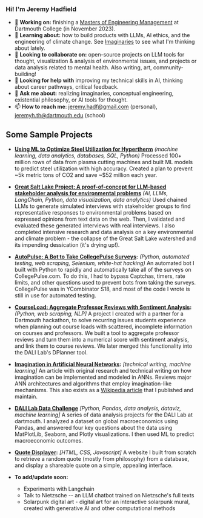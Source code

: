 ### Hi! I'm Jeremy Hadfield
- 🔭 **Working on:** finishing a [Masters of Engineering Management](https://engineering.dartmouth.edu/graduate/mem) at Dartmouth College (in November 2023).
- 🌱 **Learning about:** how to build products with LLMs, AI ethics, and the engineering of climate change. See [Imaginaries](https://imaginaries.substack.com/) to see what I'm thinking about lately.
- 👯 **Looking to collaborate on:** open-source projects on LLM tools for thought, visualization & analysis of environmental issues, and projects or data analysis related to mental health. Also writing, art, community-building!
- 🤔 **Looking for help with** improving my technical skills in AI, thinking about career pathways, critical feedback. 
- 💬 **Ask me about:** realizing imaginaries, conceptual engineering, existential philosophy, or AI tools for thought. 
- 📫 **How to reach me**: jeremy.hadf@gmail.com (personal), jeremyh.th@dartmouth.edu (school)

## Some Sample Projects
- **[Using ML to Optimize Steel Utilization for Hypertherm](https://github.com/jerhadf/hyperthermDAPL)** _(machine learning, data analytics, databases, SQL, Python)_ Processed 100+ million rows of data from plasma cutting machines and built ML models to predict steel utilization with high accuracy. Created a plan to prevent ~5k metric tons of CO2 and save ~$52 million each year.
- **[Great Salt Lake Project: A proof-of-concept for LLM-based stakeholder analysis for environmental problems](https://github.com/jerhadf/GreatSaltLakeCrisisAnalysis)** _(AI, LLMs, LangChain, Python, data visualization, data analytics)_ Used chained LLMs to generate simulated interviews with stakeholder groups to find representative responses to environmental problems based on expressed opinions from text data on the web. Then, I validated and evaluated these generated interviews with real interviews. I also completed intensive research and data analysis on a key environmental and climate problem - the collapse of the Great Salt Lake watershed and its impending dessication (it's drying up!). 
- **[AutoPulse: A Bot to Take CollegePulse Surveys](https://github.com/jerhadf/pulse-survey-bot):** _(Python, automated testing, web scraping, Selenium, white-hat hacking)_ An automated bot I built with Python to rapidly and automatically take all of the surveys on CollegePulse.com. To do this, I had to bypass Captchas, timers, rate limits, and other questions used to prevent bots from taking the surveys. CollegePulse was in YCombinator S18, and most of the code I wrote is still in use for automated testing.
- **[CourseLoad: Aggregate Professor Reviews with Sentiment Analysis](https://github.com/jerhadf/courseLOAD):** _(Python, web scraping, NLP]_ A project I created with a partner for a Dartmouth hackathon, to solve recurring issues students experience when planning out course loads with scattered, incomplete information on courses and professors. We built a tool to aggregate professor reviews and turn them into a numerical score with sentiment analysis, and link them to course reviews. We later merged this functionality into the DALI Lab's DPlanner tool. 
- **[Imagination in Artificial Neural Networks](https://github.com/jerhadf/imagination-ANNs):** _[technical writing, machine learning]_ An article with original research and technical writing on how imagination can be implemented and modeled in ANNs. Reviews major ANN architectures and algorithms that employ imagination-like mechanisms. This also exists as a [Wikipedia article](https://en.wikipedia.org/wiki/Imagination_in_artificial_neural_networks) that I published and maintain. 
- **[DALI Lab Data Challenge](https://github.com/jerhadf/data_challenge_22w)** _[Python, Pandas, data analysis, dataviz, machine learning]_ A series of data analysis projects for the DALI Lab at dartmouth. I analyzed a dataset on global macroeconomics using Pandas, and answered four key questions about the data using MatPlotLib, Seaborn, and Plotly visualizations. I then used ML to predict macroeconomic outcomes. 
- **[Quote Displayer](https://github.com/jerhadf/quote-displayer):** _[HTML, CSS, Javascript]_ A website I built from scratch to retrieve a random quote (mostly from philosophy) from a database, and display a shareable quote on a simple, appealing interface.

- **To add/update soon:**
  - Experiments with Langchain
  - Talk to Nietzsche -- an LLM chatbot trained on Nietzsche's full texts
  - Solarpunk digital art - digital art for an interactive solarpunk mural, created with generative AI and other computational methods 
